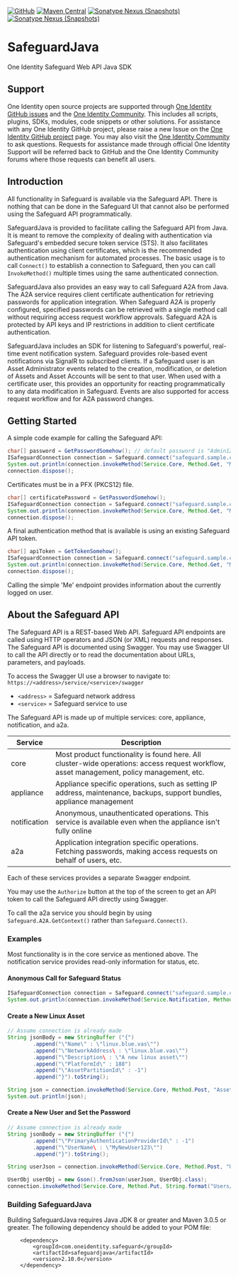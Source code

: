 [![GitHub](https://img.shields.io/github/license/OneIdentity/SafeguardJava.svg)](https://github.com/OneIdentity/SafeguardJava/blob/master/LICENSE)
[![Maven Central](https://maven-badges.herokuapp.com/maven-central/com.oneidentity.safeguard/safeguardjava/badge.svg)](https://maven-badges.herokuapp.com/maven-central/com.oneidentity.safeguard/safeguardjava)
[![Sonatype Nexus (Snapshots)](https://img.shields.io/nexus/r/https/oss.sonatype.org/com.oneidentity.safeguard/safeguardjava.svg)](https://oss.sonatype.org/content/repositories/releases/com/oneidentity/safeguard/safeguardjava/)
[![Sonatype Nexus (Snapshots)](https://img.shields.io/nexus/s/https/oss.sonatype.org/com.oneidentity.safeguard/safeguardjava.svg)](https://oss.sonatype.org/content/repositories/snapshots/com/oneidentity/safeguard/safeguardjava/)

# SafeguardJava

One Identity Safeguard Web API Java SDK

## Support

One Identity open source projects are supported through [One Identity GitHub issues](https://github.com/OneIdentity/SafeguardJava/issues) and the [One Identity Community](https://www.oneidentity.com/community/). This includes all scripts, plugins, SDKs, modules, code snippets or other solutions. For assistance with any One Identity GitHub project, please raise a new Issue on the [One Identity GitHub project](https://github.com/OneIdentity/SafeguardJava/issues) page. You may also visit the [One Identity Community](https://www.oneidentity.com/community/) to ask questions.  Requests for assistance made through official One Identity Support will be referred back to GitHub and the One Identity Community forums where those requests can benefit all users.

## Introduction

All functionality in Safeguard is available via the Safeguard API. There is
nothing that can be done in the Safeguard UI that cannot also be performed
using the Safeguard API programmatically.

SafeguardJava is provided to facilitate calling the Safeguard API from Java.
It is meant to remove the complexity of dealing with authentication via
Safeguard's embedded secure token service (STS). It also facilitates
authentication using client certificates, which is the recommended
authentication mechanism for automated processes. The basic usage is to call
`Connect()` to establish a connection to Safeguard, then you can call
`InvokeMethod()` multiple times using the same authenticated connection.

SafeguardJava also provides an easy way to call Safeguard A2A from Java. The
A2A service requires client certificate authentication for retrieving passwords
for application integration. When Safeguard A2A is properly configured,
specified passwords can be retrieved with a single method call without
requiring access request workflow approvals. Safeguard A2A is protected by
API keys and IP restrictions in addition to client certificate authentication.

SafeguardJava includes an SDK for listening to Safeguard's powerful, real-time
event notification system. Safeguard provides role-based event notifications
via SignalR to subscribed clients. If a Safeguard user is an Asset Administrator
events related to the creation, modification, or deletion of Assets and Asset
Accounts will be sent to that user. When used with a certificate user, this
provides an opportunity for reacting programmatically to any data modification
in Safeguard. Events are also supported for access request workflow and for
A2A password changes.

## Getting Started

A simple code example for calling the Safeguard API:

```Java
char[] password = GetPasswordSomehow(); // default password is "Admin123"
ISafeguardConnection connection = Safeguard.connect("safeguard.sample.corp", "local", "Admin", password, null, true);
System.out.println(connection.invokeMethod(Service.Core, Method.Get, "Me", null, null, null));
connection.dispose();
```

Certificates must be in a PFX (PKCS12) file.

```Java
char[] certificatePassword = GetPasswordSomehow();
ISafeguardConnection connection = Safeguard.connect("safeguard.sample.corp", "C:\\cert.pfx", certificatePassword, null, true);
System.out.println(connection.invokeMethod(Service.Core, Method.Get, "Me", null, null, null));
connection.dispose();
```

A final authentication method that is available is using an existing Safeguard API token.

```Java
char[] apiToken = GetTokenSomehow();
ISafeguardConnection connection = Safeguard.connect("safeguard.sample.corp", apiToken, null, true);
System.out.println(connection.invokeMethod(Service.Core, Method.Get, "Me", null, null, null));
connection.dispose();
```

Calling the simple 'Me' endpoint provides information about the currently logged
on user.

## About the Safeguard API

The Safeguard API is a REST-based Web API. Safeguard API endpoints are called
using HTTP operators and JSON (or XML) requests and responses. The Safeguard API
is documented using Swagger. You may use Swagger UI to call the API directly or
to read the documentation about URLs, parameters, and payloads.

To access the Swagger UI use a browser to navigate to:
`https://<address>/service/<service>/swagger`

- `<address>` = Safeguard network address
- `<service>` = Safeguard service to use

The Safeguard API is made up of multiple services: core, appliance, notification,
and a2a.

|Service|Description|
|-|-|
|core|Most product functionality is found here. All cluster-wide operations: access request workflow, asset management, policy management, etc.|
|appliance|Appliance specific operations, such as setting IP address, maintenance, backups, support bundles, appliance management|
|notification|Anonymous, unauthenticated operations. This service is available even when the appliance isn't fully online|
|a2a|Application integration specific operations. Fetching passwords, making access requests on behalf of users, etc.|

Each of these services provides a separate Swagger endpoint.

You may use the `Authorize` button at the top of the screen to get an API token
to call the Safeguard API directly using Swagger.

To call the a2a service you should begin by using `Safeguard.A2A.GetContext()` rather than
`Safeguard.Connect()`.

### Examples

Most functionality is in the core service as mentioned above.  The notification service
provides read-only information for status, etc.

#### Anonymous Call for Safeguard Status

```Java
ISafeguardConnection connection = Safeguard.connect("safeguard.sample.corp", null, false);
System.out.println(connection.invokeMethod(Service.Notification, Method.Get, "Status", null, null, null));
```

#### Create a New Linux Asset

```Java
// Assume connection is already made
String jsonBody = new StringBuffer ("{")
        .append("\"Name\" : \"linux.blue.vas\"")
        .append("\"NetworkAddress\ : \"linux.blue.vas\"")
        .append("\"Description\ : \"A new linux asset\"")
        .append("\"PlatformId\" : 188")
        .append("\"AssetPartitionId\" : -1")
        .append("}").toString();

String json = connection.invokeMethod(Service.Core, Method.Post, "Assets", jsonBody, null, null);
System.out.println(json);
```
#### Create a New User and Set the Password
```Java
// Assume connection is already made
String jsonBody = new StringBuffer ("{")
        .append("\"PrimaryAuthenticationProviderId\" : -1")
        .append("\"UserName\ : \"MyNewUser123\"")
        .append("}").toString();

String userJson = connection.invokeMethod(Service.Core, Method.Post, "Users", jsonBody, null, null);

UserObj userObj = new Gson().fromJson(userJson, UserObj.class);
connection.invokeMethod(Service.Core, Method.Put, String.format("Users/%s/Password", userObj.Id), "{\"MyNewUser123\"}");
```
### Building SafeguardJava

Building SafeguardJava requires Java JDK 8 or greater and Maven 3.0.5 or greater.  The following dependency should be added to your POM file:

        <dependency>
            <groupId>com.oneidentity.safeguard</groupId>
            <artifactId>safeguardjava</artifactId>
            <version>2.10.0</version>
        </dependency>


